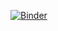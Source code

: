 [![Binder](https://mybinder.org/badge_logo.svg)](https://mybinder.org/v2/gh/KaitoKk/python-morimori/master)
